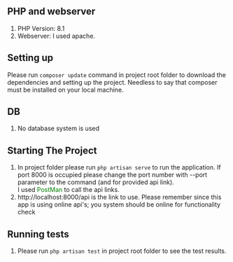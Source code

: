 ## PHP and webserver
1. PHP Version: 8.1
2. Webserver: I used apache.
## Setting up
Please run `composer update` command in project root folder to download the dependencies and setting up the project. Needless to say that composer must be installed on your local machine.
## DB
1. No database system is used
## Starting The Project
1. In project folder please run `php artisan serve` to run the application. If port 8000 is occupied please change the port number with --port parameter to the command (and for provided api link). <br />
I used <span style="color: green">PostMan</span> to call the api links.
2. http://localhost:8000/api is the link to use. Please remember since this app is using online api's; you system should be online for functionality check
## Running tests
1. Please run `php artisan test` in project root folder to see the test results.
